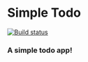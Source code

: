 # Simple Todo

[![Build status](https://build.appcenter.ms/v0.1/apps/e37ca980-6376-4b55-96cf-c1d9e5b99d21/branches/master/badge)](https://appcenter.ms)

### A simple todo app!